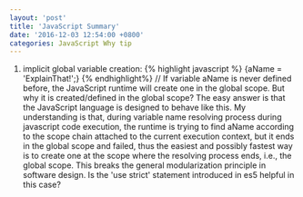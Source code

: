 ```yaml
---
layout: 'post'
title: 'JavaScript Summary'
date: '2016-12-03 12:54:00 +0800'
categories: JavaScript Why tip
---
```


1. implicit global variable creation:
{% highlight javascript %}
    {aName = 'ExplainThat!';}
    {% endhighlight%}
    // If variable aName is never defined before, the JavaScript runtime will create one in the global scope. But why it is created/defined in the global scope? The easy answer is that the JavaScript language is designed to behave like this. My understanding is that, during variable name resolving process during javascript code execution, the runtime is trying to find aName according to the scope chain attached to the current execution context, but it ends in the global scope and failed, thus the easiest and possibly fastest way is to create one at the scope where the resolving process ends,  i.e., the global scope. This breaks the general modularization principle in software design. Is the 'use strict' statement introduced in es5 helpful in this case?